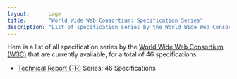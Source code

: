```yaml
---
layout:      page
title:       "World Wide Web Consortium: Specification Series"
description: "List of specification series by the World Wide Web Consortium (W3C/)"
---
```


Here is a list of all specification series by the [World Wide Web Consortium (W3C)](http://www.w3.org/) that are currently available, for a total of 46 specifications:

  * [Technical Report (TR)](TR/) Series: 46 Specifications
